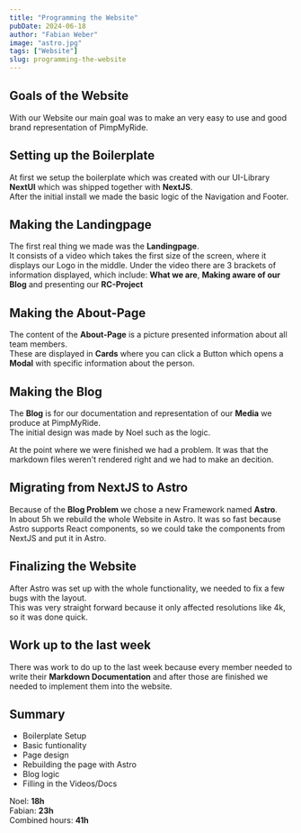 ```yaml
---
title: "Programming the Website"
pubDate: 2024-06-18
author: "Fabian Weber"
image: "astro.jpg"
tags: ["Website"]
slug: programming-the-website
---
```


## Goals of the Website

With our Website our main goal was to make an very easy to use and good brand representation of PimpMyRide.

## Setting up the Boilerplate

At first we setup the boilerplate which was created with our UI-Library **NextUI** which was shipped together with **NextJS**. </br>
After the initial install we made the basic logic of the Navigation and Footer.

## Making the Landingpage

The first real thing we made was the **Landingpage**. </br>
It consists of a video which takes the first size of the screen, where it displays our Logo in the middle. Under the video there are 3 brackets of information displayed, which include: **What we are**, **Making aware of our Blog** and presenting our **RC-Project**

## Making the About-Page

The content of the **About-Page** is a picture presented information about all team members. </br>
These are displayed in **Cards** where you can click a Button which opens a **Modal** with specific information about the person.

## Making the Blog

The **Blog** is for our documentation and representation of our **Media** we produce at PimpMyRide. </br>
The initial design was made by Noel such as the logic.

At the point where we were finished we had a problem. It was that the markdown files weren't rendered right and we had to make an decition.

## Migrating from NextJS to Astro

Because of the **Blog Problem** we chose a new Framework named **Astro**. </br>
In about 5h we rebuild the whole Website in Astro. It was so fast because Astro supports React components, so we could take the components from NextJS and put it in Astro.

## Finalizing the Website

After Astro was set up with the whole functionality, we needed to fix a few bugs with the layout. </br>
This was very straight forward because it only affected resolutions like 4k, so it was done quick.

## Work up to the last week

There was work to do up to the last week because every member needed to write their **Markdown Documentation** and after those are finished we needed to implement them into the website.

## Summary

- Boilerplate Setup
- Basic funtionality
- Page design
- Rebuilding the page with Astro
- Blog logic
- Filling in the Videos/Docs

Noel: **18h** </br>
Fabian: **23h** </br>
Combined hours: **41h**
